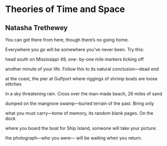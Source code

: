 # Theories of Time and Space
## Natasha Trethewey
You can get there from here, though
there’s no going home.

Everywhere you go will be somewhere
you’ve never been. Try this:

head south on Mississippi 49, one-
by-one mile markers ticking off

another minute of your life. Follow this
to its natural conclusion—dead end

at the coast, the pier at Gulfport where
riggings of shrimp boats are loose stitches

in a sky threatening rain. Cross over
the man-made beach, 26 miles of sand

dumped on the mangrove swamp—buried
terrain of the past. Bring only

what you must carry—tome of memory,
its random blank pages. On the dock

where you board the boat for Ship Island,
someone will take your picture:

the photograph—who you were—
will be waiting when you return.
